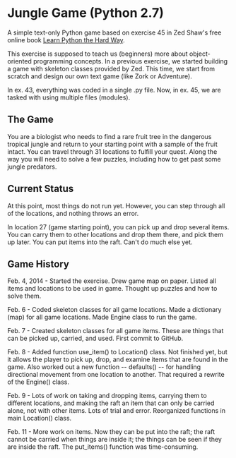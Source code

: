 Jungle Game (Python 2.7)
========================

A simple text-only Python game based on exercise 45 in Zed Shaw's free online book [Learn Python the Hard Way](http://learnpythonthehardway.org/book/).

This exercise is supposed to teach us (beginners) more about object-oriented programming concepts. In a previous exercise, we started building a game with skeleton classes provided by Zed. This time, we start from scratch and design our own text game (like Zork or Adventure). 

In ex. 43, everything was coded in a single .py file. Now, in ex. 45, we are tasked with using multiple files (modules).

## The Game

You are a biologist who needs to find a rare fruit tree in the dangerous tropical jungle and return to your starting point with a sample of the fruit intact. You can travel through 31 locations to fulfill your quest. Along the way you will need to solve a few puzzles, including how to get past some jungle predators.

## Current Status

At this point, most things do not run yet. However, you can step through all of the locations, and nothing throws an error. 

In location 27 (game starting point), you can pick up and drop several items. You can carry them to other locations and drop them there, and pick them up later. You can put items into the raft. Can't do much else yet.

## Game History

Feb. 4, 2014 - Started the exercise. Drew game map on paper. Listed all items and locations to be used in game. Thought up puzzles and how to solve them.

Feb. 6 - Coded skeleton classes for all game locations. Made a dictionary (map) for all game locations. Made Engine class to run the game. 

Feb. 7 - Created skeleton classes for all game items. These are things that can be picked up, carried, and used. First commit to GitHub. 

Feb. 8 - Added function use_item() to Location() class. Not finished yet, but it allows the player to pick up, drop, and examine items that are found in the game. Also worked out a new function -- defaults() -- for handling directional movement from one location to another. That required a rewrite of the Engine() class.

Feb. 9 - Lots of work on taking and dropping items, carrying them to different locations, and making the raft an item that can only be carried alone, not with other items. Lots of trial and error. Reorganized functions in main Location() class.

Feb. 11 - More work on items. Now they can be put into the raft; the raft cannot be carried when things are inside it; the things can be seen if they are inside the raft. The put_items() function was time-consuming.
